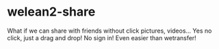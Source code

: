 welean2-share
=============
What if we can share with friends without click pictures, videos... Yes no click, just a drag and drop! No sign in! Even easier than wetransfer!